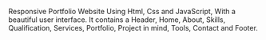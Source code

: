 Responsive Portfolio Website Using Html, Css and JavaScript, With a beautiful user interface. It contains a Header, Home, About, Skills, Qualification, Services, Portfolio, Project in mind, Tools, Contact and Footer. 